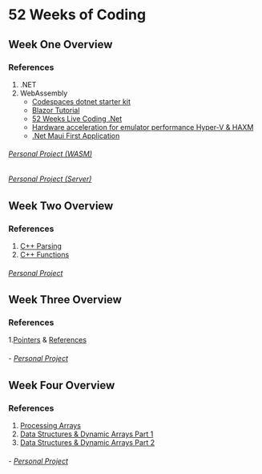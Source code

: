 # 52 Weeks of Coding

## Week One Overview
### References
1. .NET
2. WebAssembly
   - [Codespaces dotnet starter kit](https://github.com/beluxappdev00/codespaces-dotnetcore)
   - [Blazor Tutorial](https://dotnet.microsoft.com/en-us/learn/aspnet/blazor-cli-tutorial/install)
   - [52 Weeks Live Coding .Net](https://learning.oreilly.com/videos/52-weeks-net/08172022VIDEOPAIML/08172022VIDEOPAIML-c2_s0/)
   - [Hardware acceleration for emulator performance Hyper-V & HAXM](https://learn.microsoft.com/en-us/xamarin/android/get-started/installation/android-emulator/hardware-acceleration?tabs=vswin&pivots=windows#hyper-v)
   - [.Net Maui First Application](https://learn.microsoft.com/en-us/dotnet/maui/get-started/first-app?pivots=devices-windows&view=net-maui-7.0&tabs=vswin)
###### [Personal Project (WASM)](https://github.com/ComputPhillip/BlazorWASM)
###### [Personal Project (Server)](https://github.com/ComputPhillip/Blazor-Server-Example)
## Week Two Overview
### References
1. [C++ Parsing](https://www.youtube.com/watch?v=A9aNn6q-P6Y&t=303s)
2. [C++ Functions](https://www.youtube.com/watch?v=hsu15NcSSsc&list=PLvv0ScY6vfd8j-tlhYVPYgiIyXduu6m-L&index=19)
###### [Personal Project](https://github.com/ComputPhillip/CS-programs/tree/main/labOne)
## Week Three Overview
### References
1.[Pointers](https://www.youtube.com/watch?v=hsu15NcSSsc) & [References](https://www.youtube.com/watch?v=DMCoTssyduM)
###### - [Personal Project](https://github.com/ComputPhillip/CS-programs/tree/main/Jan24th)
## Week Four Overview
### References
1. [Processing Arrays](https://www.youtube.com/watch?v=hsu15NcSSsc)
2. [Data Structures & Dynamic Arrays Part 1](https://www.youtube.com/watch?v=vt_nPCNv0wA)
3. [Data Structures & Dynamic Arrays Part 2](https://www.youtube.com/watch?v=lpI4XtvOw5E&t=14s)
###### - [Personal Project](https://github.com/ComputPhillip/CS-programs/tree/main/programHW)


